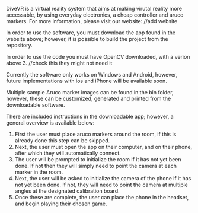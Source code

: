 DiveVR is a virtual reality system that aims at making virutal reality more accessable, by using everyday electronics, a cheap controller and aruco markers. For more information, please visit our website: //add website

In order to use the software, you must download the app found in the website above; however, it is possible to build the project from the repository. 

In order to use the code you must have OpenCV downloaded, with a verion above 3. //check this they might not need it

Currently the software only works on Windows and Android, however, future implementations with ios and iPhone will be available soon.

Multiple sample Aruco marker images can be found in the bin folder, however, these can be customized, generated and printed from the downloadable software. 

There are included instructions in the downloadable app; however, a general overview is available below:
1. First the user must place aruco markers around the room, if this is already done this step can be skipped.
2. Next, the user must open the app on their computer, and on their phone, after which they will automatically connect.
3. The user will be prompted to initialize the room if it has not yet been done. If not then they will simply need to point the camera at each marker in the room.
4. Next, the user will be asked to initialize the camera of the phone if it has not yet been done. If not, they will need to point the camera at multiple angles at the designated calibration board.
5. Once these are complete, the user can place the phone in the headset, and begin playing their chosen game.

